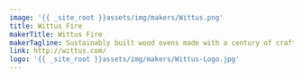 ```yaml
---
image: '{{ _site_root }}assets/img/makers/Wittus.png'
title: Wittus Fire
makerTitle: Wittus Fire
makerTagline: Sustainably built wood ovens made with a century of craftsmanship tradition
link: http://wittus.com/
logo: '{{ _site_root }}assets/img/makers/Wittus-Logo.jpg'
---
```

